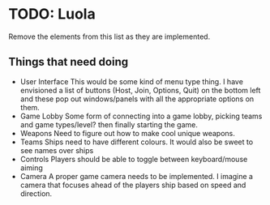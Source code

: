 # TODO: Luola
Remove the elements from this list as they are implemented.

## Things that need doing

- User Interface
    This would be some kind of menu type thing. I have envisioned a list of buttons (Host, Join, Options, Quit) on the bottom left and these pop out windows/panels with all the appropriate options on them.
- Game Lobby
  Some form of connecting into a game lobby, picking teams and game types/level? then finally starting the game.
- Weapons
  Need to figure out how to make cool unique weapons.
- Teams
  Ships need to have different colours. It would also be sweet to see names over ships
- Controls
  Players should be able to toggle between keyboard/mouse aiming
- Camera
  A proper game camera needs to be implemented. I imagine a camera that focuses ahead of the players ship based on speed and direction.